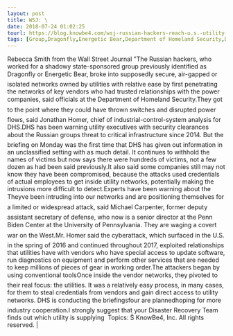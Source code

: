 ```yaml
---
layout: post
title: WSJ: \
date: 2018-07-24 01:02:25
tourl: https://blog.knowbe4.com/wsj-russian-hackers-reach-u.s.-utility-control-rooms
tags: [Group,Dragonfly,Energetic Bear,Department of Homeland Security,DHS,Attack]
---
```

Rebecca Smith from the Wall Street Journal "The Russian hackers, who worked for a shadowy state-sponsored group previously identified as Dragonfly or Energetic Bear, broke into supposedly secure, air-gapped or isolated networks owned by utilities with relative ease by first penetrating the networks of key vendors who had trusted relationships with the power companies, said officials at the Department of Homeland Security.They got to the point where they could have thrown switches and disrupted power flows, said Jonathan Homer, chief of industrial-control-system analysis for DHS.DHS has been warning utility executives with security clearances about the Russian groups threat to critical infrastructure since 2014. But the briefing on Monday was the first time that DHS has given out information in an unclassified setting with as much detail. It continues to withhold the names of victims but now says there were hundreds of victims, not a few dozen as had been said previously.It also said some companies still may not know they have been compromised, because the attacks used credentials of actual employees to get inside utility networks, potentially making the intrusions more difficult to detect.Experts have been warning about the Theyve been intruding into our networks and are positioning themselves for a limited or widespread attack, said Michael Carpenter, former deputy assistant secretary of defense, who now is a senior director at the Penn Biden Center at the University of Pennsylvania. They are waging a covert war on the West.Mr. Homer said the cyberattack, which surfaced in the U.S. in the spring of 2016 and continued throughout 2017, exploited relationships that utilities have with vendors who have special access to update software, run diagnostics on equipment and perform other services that are needed to keep millions of pieces of gear in working order.The attackers began by using conventional toolsOnce inside the vendor networks, they pivoted to their real focus: the utilities. It was a relatively easy process, in many cases, for them to steal credentials from vendors and gain direct access to utility networks. DHS is conducting the briefingsfour are plannedhoping for more industry cooperation.I strongly suggest that your Disaster Recovery Team finds out which utility is supplying  Topics: Š KnowBe4, Inc. All rights reserved. | 